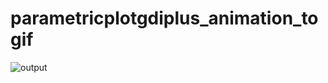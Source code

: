 # parametricplotgdiplus_animation_togif

![output](https://user-images.githubusercontent.com/2605401/187509553-543a3130-5006-4a2e-ac25-1156acdab79b.gif)
